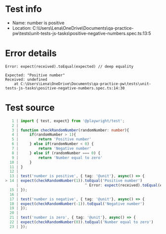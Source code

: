 # Test info

- Name: number is positive
- Location: C:\Users\Lena\OneDrive\Documents\qa-practice-pw\tests\unit-tests-js-tasks\positive-negative-numbers.spec.ts:13:5

# Error details

```
Error: expect(received).toEqual(expected) // deep equality

Expected: "Positive number"
Received: undefined
    at C:\Users\Lena\OneDrive\Documents\qa-practice-pw\tests\unit-tests-js-tasks\positive-negative-numbers.spec.ts:14:30
```

# Test source

```ts
   1 | import { test, expect} from '@playwright/test';
   2 |
   3 | function checkRandomNumber(randomNumber: number){
   4 |     if(randomNumber > 1){
   5 |         return 'Positive number'
   6 |     } else if(randomNumber < 0) {
   7 |         return 'Negative number'
   8 |     } else if (randomNumber === 0) {
   9 |         return 'Number equal to zero'
  10 |     }
  11 | }
  12 |
  13 | test('number is positive', { tag: '@unit'}, async() => {
> 14 | expect(checkRandomNumber(1)).toEqual('Positive number')
     |                              ^ Error: expect(received).toEqual(expected) // deep equality
  15 | });
  16 |
  17 | test('number is negative', { tag: '@unit'}, async() => {
  18 | expect(checkRandomNumber(-1)).toEqual('Negative number')
  19 | });
  20 |
  21 | test('number is zero', { tag: '@unit'}, async() => {
  22 | expect(checkRandomNumber(0)).toEqual('Number equal to zero')
  23 | });
```